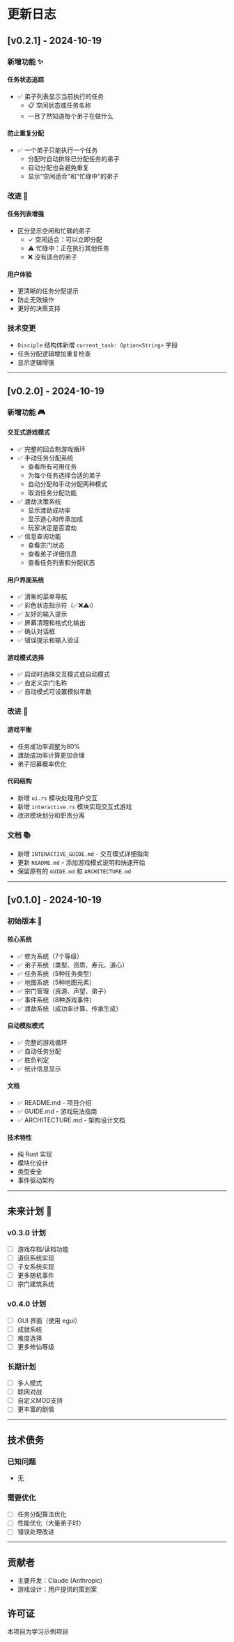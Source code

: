 # 更新日志

## [v0.2.1] - 2024-10-19

### 新增功能 ✨

#### 任务状态追踪
- ✅ 弟子列表显示当前执行的任务
  - 📋 空闲状态或任务名称
  - 一目了然知道每个弟子在做什么

#### 防止重复分配
- ✅ 一个弟子只能执行一个任务
  - 分配时自动排除已分配任务的弟子
  - 自动分配也会避免重复
  - 显示"空闲适合"和"忙碌中"的弟子

### 改进 🔧

#### 任务列表增强
- 区分显示空闲和忙碌的弟子
  - ✓ 空闲适合：可以立即分配
  - ⚠️ 忙碌中：正在执行其他任务
  - ❌ 没有适合的弟子

#### 用户体验
- 更清晰的任务分配提示
- 防止无效操作
- 更好的决策支持

### 技术变更
- `Disciple` 结构体新增 `current_task: Option<String>` 字段
- 任务分配逻辑增加重复检查
- 显示逻辑增强

---

## [v0.2.0] - 2024-10-19

### 新增功能 🎮

#### 交互式游戏模式
- ✅ 完整的回合制游戏循环
- ✅ 手动任务分配系统
  - 查看所有可用任务
  - 为每个任务选择合适的弟子
  - 自动分配和手动分配两种模式
  - 取消任务分配功能
- ✅ 渡劫决策系统
  - 显示渡劫成功率
  - 显示道心和传承加成
  - 玩家决定是否渡劫
- ✅ 信息查询功能
  - 查看宗门状态
  - 查看弟子详细信息
  - 查看任务列表和分配状态

#### 用户界面系统
- ✅ 清晰的菜单导航
- ✅ 彩色状态指示符（✅❌⚠️ℹ️）
- ✅ 友好的输入提示
- ✅ 屏幕清理和格式化输出
- ✅ 确认对话框
- ✅ 错误提示和输入验证

#### 游戏模式选择
- ✅ 启动时选择交互模式或自动模式
- ✅ 自定义宗门名称
- ✅ 自动模式可设置模拟年数

### 改进 🔧

#### 游戏平衡
- 任务成功率调整为80%
- 渡劫成功率计算更加合理
- 弟子招募概率优化

#### 代码结构
- 新增 `ui.rs` 模块处理用户交互
- 新增 `interactive.rs` 模块实现交互式游戏
- 改进模块划分和职责分离

### 文档 📚
- 新增 `INTERACTIVE_GUIDE.md` - 交互模式详细指南
- 更新 `README.md` - 添加游戏模式说明和快速开始
- 保留原有的 `GUIDE.md` 和 `ARCHITECTURE.md`

---

## [v0.1.0] - 2024-10-19

### 初始版本 🎉

#### 核心系统
- ✅ 修为系统（7个等级）
- ✅ 弟子系统（类型、资质、寿元、道心）
- ✅ 任务系统（5种任务类型）
- ✅ 地图系统（5种地图元素）
- ✅ 宗门管理（资源、声望、弟子）
- ✅ 事件系统（8种游戏事件）
- ✅ 渡劫系统（成功率计算、传承生成）

#### 自动模拟模式
- ✅ 完整的游戏循环
- ✅ 自动任务分配
- ✅ 胜负判定
- ✅ 统计信息显示

#### 文档
- ✅ README.md - 项目介绍
- ✅ GUIDE.md - 游戏玩法指南
- ✅ ARCHITECTURE.md - 架构设计文档

#### 技术特性
- 纯 Rust 实现
- 模块化设计
- 类型安全
- 事件驱动架构

---

## 未来计划 🚀

### v0.3.0 计划
- [ ] 游戏存档/读档功能
- [ ] 道侣系统实现
- [ ] 子女系统实现
- [ ] 更多随机事件
- [ ] 宗门建筑系统

### v0.4.0 计划
- [ ] GUI 界面（使用 egui）
- [ ] 成就系统
- [ ] 难度选择
- [ ] 更多修仙等级

### 长期计划
- [ ] 多人模式
- [ ] 联网对战
- [ ] 自定义MOD支持
- [ ] 更丰富的剧情

---

## 技术债务

### 已知问题
- 无

### 需要优化
- [ ] 任务分配算法优化
- [ ] 性能优化（大量弟子时）
- [ ] 错误处理改进

---

## 贡献者

- 主要开发：Claude (Anthropic)
- 游戏设计：用户提供的策划案

## 许可证

本项目为学习示例项目
